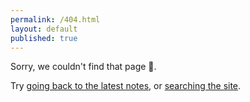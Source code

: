 ```yaml
---
permalink: /404.html
layout: default
published: true
---
```


Sorry, we couldn't find that page 🤷.

Try [going back to the latest notes](/), or [searching the site](https://www.google.com/search?hl=en&q=site%3Auncomplicated.systems).
